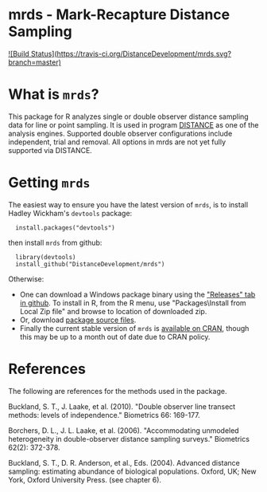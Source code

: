 mrds - Mark-Recapture Distance Sampling
=======================================

[![Build Status](https://travis-ci.org/DistanceDevelopment/mrds.svg?        branch=master)](https://travis-ci.org/DistanceDevelopment/mrds)

# What is `mrds`?

This package for R analyzes single or double observer distance sampling data for line or point sampling.  It is used in program [DISTANCE](http://http://distancesampling.org/) as one of the analysis engines. Supported double observer configurations include independent, trial and removal. All options in mrds are not yet fully supported via DISTANCE.

# Getting `mrds`

The easiest way to ensure you have the latest version of `mrds`, is to install Hadley Wickham's `devtools` package:

      install.packages("devtools")

then install `mrds` from github:

      library(devtools)
      install_github("DistanceDevelopment/mrds")

Otherwise:

  * One can download a Windows package binary using the ["Releases" tab in github](https://github.com/DistanceDevelopment/mrds/releases). To install in R, from the R menu, use "Packages\Install from Local Zip file" and browse to location of downloaded zip. 
  * Or, download [package source files](https://github.com/jlaake/mrds/archive/master.zip).
  * Finally the current stable version of `mrds` is [available on CRAN](http://cran.r-project.org/web/packages/mrds/index.html), though this may be up to a month out of date due to CRAN policy.


# References

The following are references for the methods used in the package.

Buckland, S. T., J. Laake, et al. (2010). "Double observer line transect methods: levels of independence." Biometrics 66: 169-177.

Borchers, D. L., J. L. Laake, et al. (2006). "Accommodating unmodeled heterogeneity in double-observer distance sampling surveys." Biometrics 62(2): 372-378.

Buckland, S. T., D. R. Anderson, et al., Eds. (2004). Advanced distance sampling: estimating abundance of biological populations. Oxford, UK; New York, Oxford University Press. (see chapter 6).
